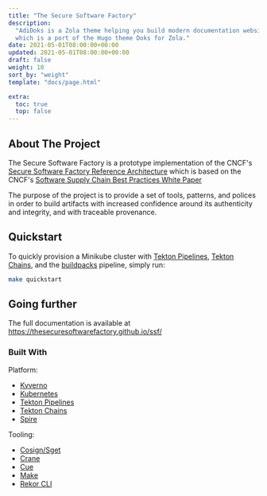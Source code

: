 ```yaml
---
title: "The Secure Software Factory"
description:
  "AdiDoks is a Zola theme helping you build modern documentation websites,
  which is a port of the Hugo theme Doks for Zola."
date: 2021-05-01T08:00:00+00:00
updated: 2021-05-01T08:00:00+00:00
draft: false
weight: 10
sort_by: "weight"
template: "docs/page.html"

extra:
  toc: true
  top: false
---
```


## About The Project

The Secure Software Factory is a prototype implementation of the CNCF's
[Secure Software Factory Reference Architecture](https://docs.google.com/document/d/1FwyOIDramwCnivuvUxrMmHmCr02ARoA3jw76o1mGfGQ)
which is based on the CNCF's
[Software Supply Chain Best Practices White Paper](https://github.com/cncf/tag-security/blob/main/supply-chain-security/supply-chain-security-paper/CNCF_SSCP_v1.pdf)

The purpose of the project is to provide a set of tools, patterns, and polices
in order to build artifacts with increased confidence around its authenticity
and integrity, and with traceable provenance.

## Quickstart

To quickly provision a Minikube cluster with [Tekton Pipelines], [Tekton
Chains], and the [buildpacks] pipeline, simply run:

```bash
make quickstart
```

## Going further

The full documentation is available at
<https://thesecuresoftwarefactory.github.io/ssf/>

### Built With

Platform:

- [Kyverno](https://kyverno.io/)
- [Kubernetes](http://k8s.io/)
- [Tekton Pipelines]
- [Tekton Chains]
- [Spire](https://spiffe.io/)

Tooling:

- [Cosign/Sget](https://github.com/sigstore/cosign)
- [Crane](https://github.com/google/go-containerregistry)
- [Cue](https://cuelang.org/)
- [Make](https://www.gnu.org/software/make/)
- [Rekor CLI](https://github.com/sigstore/rekor)

[buildpacks]: https://buildpacks.io/
[tekton chains]: https://github.com/tektoncd/chains
[tekton pipelines]: https://tekton.dev/
